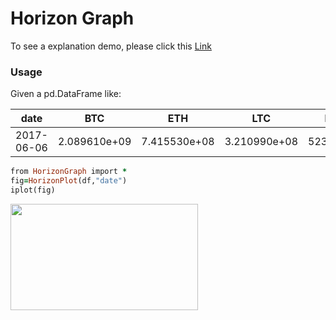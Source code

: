# Horizon Graph

To see a explanation demo, please click this [Link](https://sysu-zjw.github.io/5005pre/)

### Usage 
Given a pd.DataFrame like:

| date | BTC | ETH | LTC | NEO | XRP |
| :---: | :---: | :---: | :---: | :---: | :---: |
|2017-06-06 | 2.089610e+09  |  7.415530e+08  |  3.210990e+08  |  5234170.0 |  132720000.0 |

```ruby
from HorizonGraph import *
fig=HorizonPlot(df,"date")
iplot(fig)
```

[<img src="https://github.com/sysu-zjw/MSBD-2018Fall/blob/master/img/HorizonGraph.png" width="300" height="170" align='center'>](https://sysu-zjw.github.io/5005pre/)
